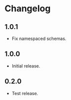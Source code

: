 # Changelog

## 1.0.1

- Fix namespaced schemas.

## 1.0.0

- Initial release.

## 0.2.0

- Test release.
